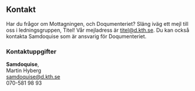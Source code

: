 ## Kontakt

Har du frågor om Mottagningen, och Doqumenteriet? Släng iväg ett mejl till oss i ledningsgruppen, Titel! Vår mejladress är [titel@d.kth.se](mailto:titel@d.kth.se). Du kan också kontakta Samdoquise som är ansvarig för Doqumenteriet.

### Kontaktuppgifter

**Samdoquise**, <br />
Martin Hyberg<br />
[samdoquise@d.kth.se](mailto:samdoquise@d.kth.se)<br />
070-581 98 93